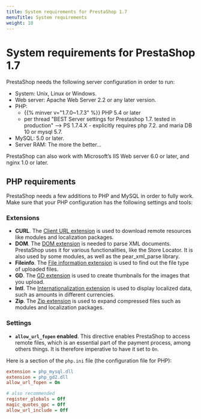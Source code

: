 ```yaml
---
title: System requirements for PrestaShop 1.7
menuTitle: System requirements
weight: 10
---
```


# System requirements for PrestaShop 1.7

PrestaShop needs the following server configuration in order to run:

* System: Unix, Linux or Windows.
* Web server: Apache Web Server 2.2 or any later version.
* PHP:
    - {{% minver v="1.7.0~1.7.3" %}} PHP 5.4 or later
    - per thread "BEST Server settings for Prestashop 1.7. tested in production"
    --> PS 1.7.4.X - explicitly requires php 7.2. and maria DB 10 or mysql 5.7.
* MySQL: 5.0 or later.
* Server RAM: The more the better…

PrestaShop can also work with Microsoft’s IIS Web server 6.0 or later, and nginx 1.0 or later.

## PHP requirements

PrestaShop needs a few additions to PHP and MySQL in order to fully work. Make sure that your PHP configuration has the following settings and tools:

### Extensions

* **CURL**. The [Client URL extension](http://php.net/manual/en/book.curl.php) is used to download remote resources like modules and localization packages.
* **DOM**. The [DOM extension](http://php.net/manual/en/book.dom.php) is needed to parse XML documents. PrestaShop uses it for various functionalities, like the Store Locator. It is also used by some modules, as well as the pear_xml_parse library.
* **Fileinfo**. The [File information extension](http://php.net/manual/en/book.fileinfo.php) is used to find out the file type of uploaded files.
* **GD**. The [GD extension](http://php.net/manual/en/book.image.php) is used to create thumbnails for the images that you upload.
* **Intl**. The [Internationalization extension](http://php.net/manual/en/book.intl.php) is used to display localized data, such as amounts in different currencies.
* **Zip**. The [Zip extension](http://php.net/manual/en/book.zip.php) is used to expand compressed files such as modules and localization packages.

### Settings

* **`allow_url_fopen` enabled**. This directive enables PrestaShop to access remote files, which is an essential part of the payment process, among others things. It is therefore imperative to have it set to `On`.

Here is a section of the `php.ini` file (the configuration file for PHP):

```ini
extension = php_mysql.dll
extension = php_gd2.dll
allow_url_fopen = On

# also recommended
register_globals = Off
magic_quotes_gpc = Off
allow_url_include = Off
```
